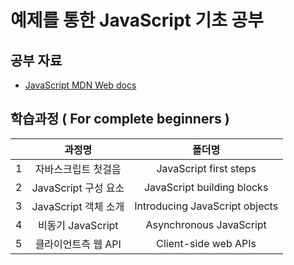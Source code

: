 # 예제를 통한 JavaScript 기초 공부

## 공부 자료

- [JavaScript MDN Web docs](https://developer.mozilla.org/ko/docs/Web/JavaScript)

## 학습과정 ( For complete beginners )

|     |        과정명        |             폴더명             |
| :-: | :------------------: | :----------------------------: |
|  1  | 자바스크립트 첫걸음  |     JavaScript first steps     |
|  2  | JavaScript 구성 요소 |   JavaScript building blocks   |
|  3  | JavaScript 객체 소개 | Introducing JavaScript objects |
|  4  |  비동기 JavaScript   |    Asynchronous JavaScript     |
|  5  | 클라이언트측 웹 API  |      Client-side web APIs      |
